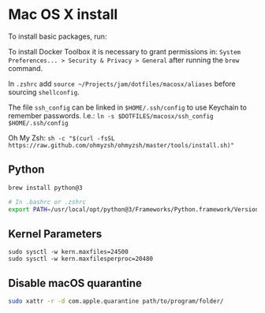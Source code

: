 
# Mac OS X install
To install basic packages, run:

To install Docker Toolbox it is necessary to grant permissions in:
`System Preferences... > Security & Privacy > General` after running the `brew` command.

In `.zshrc` add `source ~/Projects/jam/dotfiles/macosx/aliases` before sourcing `shellconfig`.

The file `ssh_config` can be linked in `$HOME/.ssh/config` to use Keychain to remember passwords.
I.e.: `ln -s $DOTFILES/macosx/ssh_config $HOME/.ssh/config`

Oh My Zsh: `sh -c "$(curl -fsSL https://raw.github.com/ohmyzsh/ohmyzsh/master/tools/install.sh)"`

## Python
```bash
brew install python@3

# In .bashrc or .zshrc
export PATH=/usr/local/opt/python@3/Frameworks/Python.framework/Versions/Current/bin:$PATH
```

## Kernel Parameters
```
sudo sysctl -w kern.maxfiles=24500
sudo sysctl -w kern.maxfilesperproc=20480
```

## Disable macOS quarantine 
```bash
sudo xattr -r -d com.apple.quarantine path/to/program/folder/
```
